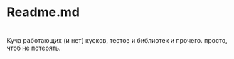 #
# Readme.md
#
Куча работающих (и нет) кусков, тестов и библиотек и прочего.
просто, чтоб не потерять.
